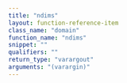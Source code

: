 ```yaml
---
title: "ndims"
layout: function-reference-item
class_name: "domain"
function_name: "ndims"
snippet: ""
qualifiers: ""
return_type: "varargout"
arguments: "(varargin)"
---
```


<pre class="help-text"></pre>